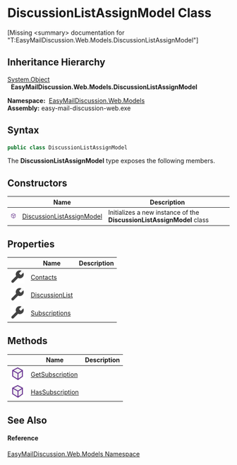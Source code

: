 DiscussionListAssignModel Class
===============================

[Missing &lt;summary> documentation for "T:EasyMailDiscussion.Web.Models.DiscussionListAssignModel"]



Inheritance Hierarchy
---------------------
[System.Object][1]  
  **EasyMailDiscussion.Web.Models.DiscussionListAssignModel**  

  **Namespace:**  [EasyMailDiscussion.Web.Models][2]  
  **Assembly:** easy-mail-discussion-web.exe

Syntax
------

```csharp
public class DiscussionListAssignModel
```

The **DiscussionListAssignModel** type exposes the following members.


Constructors
------------

|                  | Name                           | Description                                                           |
| ---------------- | ------------------------------ | --------------------------------------------------------------------- |
| ![Public method] | [DiscussionListAssignModel][3] | Initializes a new instance of the **DiscussionListAssignModel** class |


Properties
----------

|                    | Name                | Description |
| ------------------ | ------------------- | ----------- |
| ![Public property] | [Contacts][4]       |             |
| ![Public property] | [DiscussionList][5] |             |
| ![Public property] | [Subscriptions][6]  |             |


Methods
-------

|                  | Name                 | Description |
| ---------------- | -------------------- | ----------- |
| ![Public method] | [GetSubscription][7] |             |
| ![Public method] | [HasSubscription][8] |             |


See Also
--------

#### Reference
[EasyMailDiscussion.Web.Models Namespace][2]  

[1]: https://docs.microsoft.com/dotnet/api/system.object
[2]: ../README.md
[3]: _ctor.md
[4]: Contacts.md
[5]: DiscussionList.md
[6]: Subscriptions.md
[7]: GetSubscription.md
[8]: HasSubscription.md
[Public method]: ../../icons/pubmethod.svg "Public method"
[Public property]: ../../icons/pubproperty.svg "Public property"